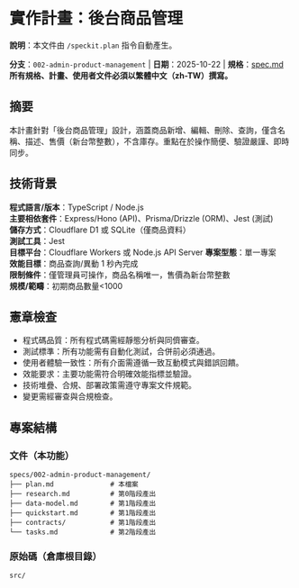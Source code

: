 
# 實作計畫：後台商品管理

**說明**：本文件由 `/speckit.plan` 指令自動產生。

**分支**：`002-admin-product-management` | **日期**：2025-10-22 | **規格**：[spec.md](./spec.md)
**所有規格、計畫、使用者文件必須以繁體中文（zh-TW）撰寫。**

## 摘要

本計畫針對「後台商品管理」設計，涵蓋商品新增、編輯、刪除、查詢，僅含名稱、描述、售價（新台幣整數），不含庫存。重點在於操作簡便、驗證嚴謹、即時同步。

## 技術背景

**程式語言/版本**：TypeScript / Node.js  
**主要相依套件**：Express/Hono (API)、Prisma/Drizzle (ORM)、Jest (測試)  
**儲存方式**：Cloudflare D1 或 SQLite（僅商品資料）  
**測試工具**：Jest  
**目標平台**：Cloudflare Workers 或 Node.js API Server
**專案型態**：單一專案  
**效能目標**：商品查詢/異動 1 秒內完成  
**限制條件**：僅管理員可操作，商品名稱唯一，售價為新台幣整數  
**規模/範疇**：初期商品數量<1000

## 憲章檢查

- 程式碼品質：所有程式碼需經靜態分析與同儕審查。
- 測試標準：所有功能需有自動化測試，合併前必須通過。
- 使用者體驗一致性：所有介面需遵循一致互動模式與錯誤回饋。
- 效能要求：主要功能需符合明確效能指標並驗證。
- 技術堆疊、合規、部署政策需遵守專案文件規範。
- 變更需經審查與合規檢查。

## 專案結構

### 文件（本功能）

```
specs/002-admin-product-management/
├── plan.md              # 本檔案
├── research.md          # 第0階段產出
├── data-model.md        # 第1階段產出
├── quickstart.md        # 第1階段產出
├── contracts/           # 第1階段產出
└── tasks.md             # 第2階段產出
```

### 原始碼（倉庫根目錄）

```
src/
```
